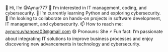 👋 Hi, I’m @Aynur777
👀 I’m interested in IT management, coding, and cybersecurity.
🌱 I’m currently learning Python and exploring cybersecurity.
💞️ I’m looking to collaborate on hands-on projects in software development, IT management, and cybersecurity.
📫 How to reach me: aynursuvhanova03@gmail.com
😄 Pronouns: She
⚡ Fun fact: I’m passionate about integrating IT solutions to improve business processes and enjoy discovering new advancements in technology and cybersecurity.

<!---
Aynur777/Aynur777 is a ✨ special ✨ repository because its `README.md` (this file) appears on your GitHub profile.
You can click the Preview link to take a look at your changes.
--->
